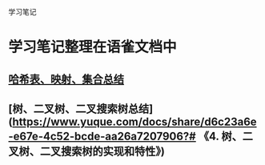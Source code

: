 学习笔记
# 学习笔记整理在语雀文档中
## [哈希表、映射、集合总结](https://www.yuque.com/docs/share/34df1834-b3b6-4f53-82c3-7abbdb5870a1?#%20%E3%80%8A3.%E5%93%88%E5%B8%8C%E8%A1%A8%E3%80%81%E6%98%A0%E5%B0%84%E3%80%81%E9%9B%86%E5%90%88%E7%9A%84%E5%AE%9E%E7%8E%B0%E4%B8%8E%E7%89%B9%E6%80%A7%E3%80%8B)

## [树、二叉树、二叉搜索树总结](https://www.yuque.com/docs/share/d6c23a6e-e67e-4c52-bcde-aa26a7207906?# 《4. 树、二叉树、二叉搜索树的实现和特性》)